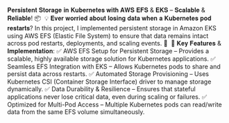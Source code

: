 𝐏𝐞𝐫𝐬𝐢𝐬𝐭𝐞𝐧𝐭 𝐒𝐭𝐨𝐫𝐚𝐠𝐞 𝐢𝐧 𝐊𝐮𝐛𝐞𝐫𝐧𝐞𝐭𝐞𝐬 𝐰𝐢𝐭𝐡 𝐀𝐖𝐒 𝐄𝐅𝐒 & 𝐄𝐊𝐒 – 𝐒𝐜𝐚𝐥𝐚𝐛𝐥𝐞 & 𝐑𝐞𝐥𝐢𝐚𝐛𝐥𝐞! 📦⁣
⁣
💡 𝐄𝐯𝐞𝐫 𝐰𝐨𝐫𝐫𝐢𝐞𝐝 𝐚𝐛𝐨𝐮𝐭 𝐥𝐨𝐬𝐢𝐧𝐠 𝐝𝐚𝐭𝐚 𝐰𝐡𝐞𝐧 𝐚 𝐊𝐮𝐛𝐞𝐫𝐧𝐞𝐭𝐞𝐬 𝐩𝐨𝐝 𝐫𝐞𝐬𝐭𝐚𝐫𝐭𝐬? In this project, I implemented persistent storage in Amazon EKS using AWS EFS (Elastic File System) to ensure that data remains intact across pod restarts, deployments, and scaling events. 🚀⁣
⁣
🔹 𝐊𝐞𝐲 𝐅𝐞𝐚𝐭𝐮𝐫𝐞𝐬 & 𝐈𝐦𝐩𝐥𝐞𝐦𝐞𝐧𝐭𝐚𝐭𝐢𝐨𝐧:⁣
✅ AWS EFS Setup for Persistent Storage – Provides a scalable, highly available storage solution for Kubernetes applications.⁣
✅ Seamless EFS Integration with EKS – Allows Kubernetes pods to share and persist data across restarts.⁣
✅ Automated Storage Provisioning – Uses Kubernetes CSI (Container Storage Interface) driver to manage storage dynamically.⁣
✅ Data Durability & Resilience – Ensures that stateful applications never lose critical data, even during scaling or failures.⁣
✅ Optimized for Multi-Pod Access – Multiple Kubernetes pods can read/write data from the same EFS volume simultaneously.⁣
